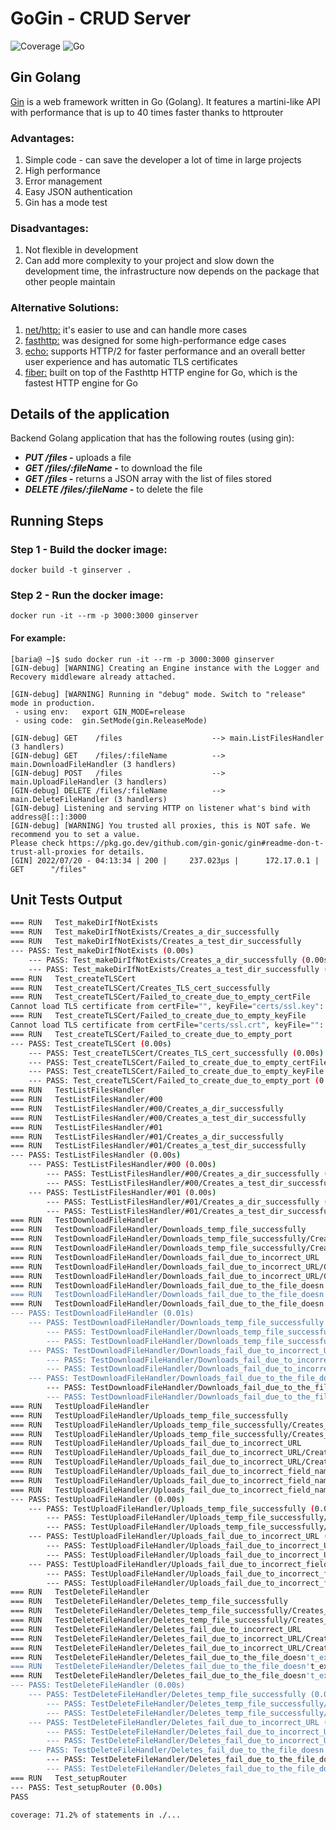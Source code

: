 # GoGin - CRUD Server
![Coverage](https://img.shields.io/badge/Coverage-71.2%25-brightgreen)
![Go](https://github.com/bariarviv/gin-crud-server/workflows/CI/badge.svg)


## Gin Golang
[Gin](https://github.com/gin-gonic/gin) is a web framework written in Go (Golang). It features a martini-like API with performance that is up to 40 times faster thanks to httprouter

### Advantages:
1. Simple code - can save the developer a lot of time in large projects
2. High performance
3. Error management
4. Easy JSON authentication
5. Gin has a mode test

### Disadvantages:
1. Not flexible in development
2. Can add more complexity to your project and slow down the development time, the infrastructure now depends on the package that other people maintain

### Alternative Solutions:
1. [net/http:](https://github.com/golang/go) it's easier to use and can handle more cases
2. [fasthttp:](https://github.com/valyala/fasthttp) was designed for some high-performance edge cases
3. [echo:](https://github.com/labstack/echo) supports HTTP/2 for faster performance and an overall better user experience and has automatic TLS certificates
4. [fiber:](https://github.com/gofiber/fiber) built on top of the Fasthttp HTTP engine for Go, which is the fastest HTTP engine for Go


## Details of the application
Backend Golang application that has the following routes (using gin):
* ***PUT /files -*** uploads a file
* ***GET /files/:fileName -*** to download the file
* ***GET /files -*** returns a JSON array with the list of files stored
* ***DELETE /files/:fileName -*** to delete the file


## Running Steps
### Step 1 - Build the docker image:
```
docker build -t ginserver .
```

### Step 2 - Run the docker image:
```
docker run -it --rm -p 3000:3000 ginserver
```

#### For example:
```
[baria@ ~]$ sudo docker run -it --rm -p 3000:3000 ginserver 
[GIN-debug] [WARNING] Creating an Engine instance with the Logger and Recovery middleware already attached.

[GIN-debug] [WARNING] Running in "debug" mode. Switch to "release" mode in production.
 - using env:   export GIN_MODE=release
 - using code:  gin.SetMode(gin.ReleaseMode)

[GIN-debug] GET    /files                    --> main.ListFilesHandler (3 handlers)
[GIN-debug] GET    /files/:fileName          --> main.DownloadFileHandler (3 handlers)
[GIN-debug] POST   /files                    --> main.UploadFileHandler (3 handlers)
[GIN-debug] DELETE /files/:fileName          --> main.DeleteFileHandler (3 handlers)
[GIN-debug] Listening and serving HTTP on listener what's bind with address@[::]:3000
[GIN-debug] [WARNING] You trusted all proxies, this is NOT safe. We recommend you to set a value.
Please check https://pkg.go.dev/github.com/gin-gonic/gin#readme-don-t-trust-all-proxies for details.
[GIN] 2022/07/20 - 04:13:34 | 200 |     237.023µs |      172.17.0.1 | GET      "/files"
```


## Unit Tests Output
```bash
=== RUN   Test_makeDirIfNotExists
=== RUN   Test_makeDirIfNotExists/Creates_a_dir_successfully
=== RUN   Test_makeDirIfNotExists/Creates_a_test_dir_successfully
--- PASS: Test_makeDirIfNotExists (0.00s)
    --- PASS: Test_makeDirIfNotExists/Creates_a_dir_successfully (0.00s)
    --- PASS: Test_makeDirIfNotExists/Creates_a_test_dir_successfully (0.00s)
=== RUN   Test_createTLSCert
=== RUN   Test_createTLSCert/Creates_TLS_cert_successfully
=== RUN   Test_createTLSCert/Failed_to_create_due_to_empty_certFile
Cannot load TLS certificate from certFile="", keyFile="certs/ssl.key": open : no such file or directory
=== RUN   Test_createTLSCert/Failed_to_create_due_to_empty_keyFile
Cannot load TLS certificate from certFile="certs/ssl.crt", keyFile="": open : no such file or directory
=== RUN   Test_createTLSCert/Failed_to_create_due_to_empty_port
--- PASS: Test_createTLSCert (0.00s)
    --- PASS: Test_createTLSCert/Creates_TLS_cert_successfully (0.00s)
    --- PASS: Test_createTLSCert/Failed_to_create_due_to_empty_certFile (0.00s)
    --- PASS: Test_createTLSCert/Failed_to_create_due_to_empty_keyFile (0.00s)
    --- PASS: Test_createTLSCert/Failed_to_create_due_to_empty_port (0.00s)
=== RUN   TestListFilesHandler
=== RUN   TestListFilesHandler/#00
=== RUN   TestListFilesHandler/#00/Creates_a_dir_successfully
=== RUN   TestListFilesHandler/#00/Creates_a_test_dir_successfully
=== RUN   TestListFilesHandler/#01
=== RUN   TestListFilesHandler/#01/Creates_a_dir_successfully
=== RUN   TestListFilesHandler/#01/Creates_a_test_dir_successfully
--- PASS: TestListFilesHandler (0.00s)
    --- PASS: TestListFilesHandler/#00 (0.00s)
        --- PASS: TestListFilesHandler/#00/Creates_a_dir_successfully (0.00s)
        --- PASS: TestListFilesHandler/#00/Creates_a_test_dir_successfully (0.00s)
    --- PASS: TestListFilesHandler/#01 (0.00s)
        --- PASS: TestListFilesHandler/#01/Creates_a_dir_successfully (0.00s)
        --- PASS: TestListFilesHandler/#01/Creates_a_test_dir_successfully (0.00s)
=== RUN   TestDownloadFileHandler
=== RUN   TestDownloadFileHandler/Downloads_temp_file_successfully
=== RUN   TestDownloadFileHandler/Downloads_temp_file_successfully/Creates_a_dir_successfully
=== RUN   TestDownloadFileHandler/Downloads_temp_file_successfully/Creates_a_test_dir_successfully
=== RUN   TestDownloadFileHandler/Downloads_fail_due_to_incorrect_URL
=== RUN   TestDownloadFileHandler/Downloads_fail_due_to_incorrect_URL/Creates_a_dir_successfully
=== RUN   TestDownloadFileHandler/Downloads_fail_due_to_incorrect_URL/Creates_a_test_dir_successfully
=== RUN   TestDownloadFileHandler/Downloads_fail_due_to_the_file_doesn't_exist
=== RUN   TestDownloadFileHandler/Downloads_fail_due_to_the_file_doesn't_exist/Creates_a_dir_successfully
=== RUN   TestDownloadFileHandler/Downloads_fail_due_to_the_file_doesn't_exist/Creates_a_test_dir_successfully
--- PASS: TestDownloadFileHandler (0.01s)
    --- PASS: TestDownloadFileHandler/Downloads_temp_file_successfully (0.00s)
        --- PASS: TestDownloadFileHandler/Downloads_temp_file_successfully/Creates_a_dir_successfully (0.00s)
        --- PASS: TestDownloadFileHandler/Downloads_temp_file_successfully/Creates_a_test_dir_successfully (0.00s)
    --- PASS: TestDownloadFileHandler/Downloads_fail_due_to_incorrect_URL (0.00s)
        --- PASS: TestDownloadFileHandler/Downloads_fail_due_to_incorrect_URL/Creates_a_dir_successfully (0.00s)
        --- PASS: TestDownloadFileHandler/Downloads_fail_due_to_incorrect_URL/Creates_a_test_dir_successfully (0.00s)
    --- PASS: TestDownloadFileHandler/Downloads_fail_due_to_the_file_doesn't_exist (0.00s)
        --- PASS: TestDownloadFileHandler/Downloads_fail_due_to_the_file_doesn't_exist/Creates_a_dir_successfully (0.00s)
        --- PASS: TestDownloadFileHandler/Downloads_fail_due_to_the_file_doesn't_exist/Creates_a_test_dir_successfully (0.00s)
=== RUN   TestUploadFileHandler
=== RUN   TestUploadFileHandler/Uploads_temp_file_successfully
=== RUN   TestUploadFileHandler/Uploads_temp_file_successfully/Creates_a_dir_successfully
=== RUN   TestUploadFileHandler/Uploads_temp_file_successfully/Creates_a_test_dir_successfully
=== RUN   TestUploadFileHandler/Uploads_fail_due_to_incorrect_URL
=== RUN   TestUploadFileHandler/Uploads_fail_due_to_incorrect_URL/Creates_a_dir_successfully
=== RUN   TestUploadFileHandler/Uploads_fail_due_to_incorrect_URL/Creates_a_test_dir_successfully
=== RUN   TestUploadFileHandler/Uploads_fail_due_to_incorrect_field_name
=== RUN   TestUploadFileHandler/Uploads_fail_due_to_incorrect_field_name/Creates_a_dir_successfully
=== RUN   TestUploadFileHandler/Uploads_fail_due_to_incorrect_field_name/Creates_a_test_dir_successfully
--- PASS: TestUploadFileHandler (0.00s)
    --- PASS: TestUploadFileHandler/Uploads_temp_file_successfully (0.00s)
        --- PASS: TestUploadFileHandler/Uploads_temp_file_successfully/Creates_a_dir_successfully (0.00s)
        --- PASS: TestUploadFileHandler/Uploads_temp_file_successfully/Creates_a_test_dir_successfully (0.00s)
    --- PASS: TestUploadFileHandler/Uploads_fail_due_to_incorrect_URL (0.00s)
        --- PASS: TestUploadFileHandler/Uploads_fail_due_to_incorrect_URL/Creates_a_dir_successfully (0.00s)
        --- PASS: TestUploadFileHandler/Uploads_fail_due_to_incorrect_URL/Creates_a_test_dir_successfully (0.00s)
    --- PASS: TestUploadFileHandler/Uploads_fail_due_to_incorrect_field_name (0.00s)
        --- PASS: TestUploadFileHandler/Uploads_fail_due_to_incorrect_field_name/Creates_a_dir_successfully (0.00s)
        --- PASS: TestUploadFileHandler/Uploads_fail_due_to_incorrect_field_name/Creates_a_test_dir_successfully (0.00s)
=== RUN   TestDeleteFileHandler
=== RUN   TestDeleteFileHandler/Deletes_temp_file_successfully
=== RUN   TestDeleteFileHandler/Deletes_temp_file_successfully/Creates_a_dir_successfully
=== RUN   TestDeleteFileHandler/Deletes_temp_file_successfully/Creates_a_test_dir_successfully
=== RUN   TestDeleteFileHandler/Deletes_fail_due_to_incorrect_URL
=== RUN   TestDeleteFileHandler/Deletes_fail_due_to_incorrect_URL/Creates_a_dir_successfully
=== RUN   TestDeleteFileHandler/Deletes_fail_due_to_incorrect_URL/Creates_a_test_dir_successfully
=== RUN   TestDeleteFileHandler/Deletes_fail_due_to_the_file_doesn't_exist
=== RUN   TestDeleteFileHandler/Deletes_fail_due_to_the_file_doesn't_exist/Creates_a_dir_successfully
=== RUN   TestDeleteFileHandler/Deletes_fail_due_to_the_file_doesn't_exist/Creates_a_test_dir_successfully
--- PASS: TestDeleteFileHandler (0.00s)
    --- PASS: TestDeleteFileHandler/Deletes_temp_file_successfully (0.00s)
        --- PASS: TestDeleteFileHandler/Deletes_temp_file_successfully/Creates_a_dir_successfully (0.00s)
        --- PASS: TestDeleteFileHandler/Deletes_temp_file_successfully/Creates_a_test_dir_successfully (0.00s)
    --- PASS: TestDeleteFileHandler/Deletes_fail_due_to_incorrect_URL (0.00s)
        --- PASS: TestDeleteFileHandler/Deletes_fail_due_to_incorrect_URL/Creates_a_dir_successfully (0.00s)
        --- PASS: TestDeleteFileHandler/Deletes_fail_due_to_incorrect_URL/Creates_a_test_dir_successfully (0.00s)
    --- PASS: TestDeleteFileHandler/Deletes_fail_due_to_the_file_doesn't_exist (0.00s)
        --- PASS: TestDeleteFileHandler/Deletes_fail_due_to_the_file_doesn't_exist/Creates_a_dir_successfully (0.00s)
        --- PASS: TestDeleteFileHandler/Deletes_fail_due_to_the_file_doesn't_exist/Creates_a_test_dir_successfully (0.00s)
=== RUN   Test_setupRouter
--- PASS: Test_setupRouter (0.00s)
PASS

coverage: 71.2% of statements in ./...
```
